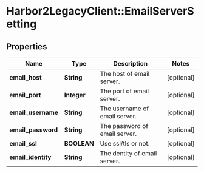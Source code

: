 # Harbor2LegacyClient::EmailServerSetting

## Properties
Name | Type | Description | Notes
------------ | ------------- | ------------- | -------------
**email_host** | **String** | The host of email server. | [optional] 
**email_port** | **Integer** | The port of email server. | [optional] 
**email_username** | **String** | The username of email server. | [optional] 
**email_password** | **String** | The password of email server. | [optional] 
**email_ssl** | **BOOLEAN** | Use ssl/tls or not. | [optional] 
**email_identity** | **String** | The dentity of email server. | [optional] 


